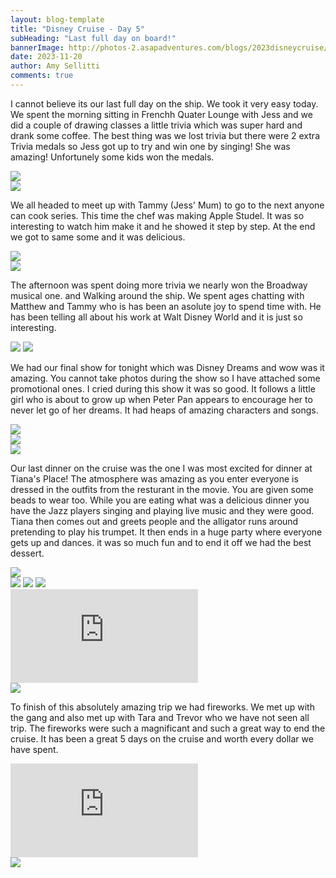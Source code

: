 ```yaml
---
layout: blog-template
title: "Disney Cruise - Day 5"
subHeading: "Last full day on board!"
bannerImage: http://photos-2.asapadventures.com/blogs/2023disneycruise/2023-11-19/PXL_20231120_104022385.MP.jpg
date: 2023-11-20
author: Amy Sellitti
comments: true
---
```


I cannot believe its our last full day on the ship. We took it very easy today. We spent the morning sitting in Frenchh Quater Lounge with Jess and we did a couple of drawing classes a little trivia which was super hard and drank some coffee. The best thing was we lost trivia but there were 2 extra Trivia medals so Jess got up to try and win one by singing! She was amazing! Unfortunely some kids won the medals.

<div class="center-image"><img src="http://photos-2.asapadventures.com/blogs/2023disneycruise/2023-11-19/PXL_20231119_223511681.jpg" /></div>
<div class="center-image"><img src="http://photos-2.asapadventures.com/blogs/2023disneycruise/2023-11-19/PXL_20231119_230833722.jpg" /></div>

We all headed to meet up with Tammy (Jess' Mum) to go to the next anyone can cook series. This time the chef was making Apple Studel. It was so interesting to watch him make it and he showed it step by step. At the end we got to same some and it was delicious.

<div class="center-image"><img src="http://photos-2.asapadventures.com/blogs/2023disneycruise/2023-11-19/PXL_20231119_235931107.jpg" /></div>
<div class="center-image"><img src="http://photos-2.asapadventures.com/blogs/2023disneycruise/2023-11-19/PXL_20231120_001948337.jpg" /></div>

The afternoon was spent doing more trivia we nearly won the Broadway musical one. and Walking around the ship. We spent ages chatting with Matthew and Tammy who is has been an asolute joy to spend time with. He has been telling all about his work at Walt Disney World and it is just so interesting.

<div class="grid-2c">
  <img src="http://photos-2.asapadventures.com/blogs/2023disneycruise/2023-11-19/PXL_20231120_061036719.jpg"/>
  <img src="http://photos-2.asapadventures.com/blogs/2023disneycruise/2023-11-19/PXL_20231120_063713440.jpg"/>
</div>

We had our final show for tonight which was Disney Dreams and wow was it amazing. You cannot take photos during the show so I have attached some promotional ones. I cried during this show it was so good. It follows a little girl who is about to grow up when Peter Pan appears to encourage her to never let go of her dreams. It had heaps of amazing characters and songs.

<div class="center-image"><img src="https://cdn1.parksmedia.wdprapps.disney.com/resize/mwImage/1/800/450/75/vision-dam/digital/parks-platform/parks-global-assets/disney-cruise-line/entertainment/dreams/Disney_Dreams-16x9.jpg?2023-10-18T17:03:00+00:00" /></div>
<div class="center-image"><img src="https://www.browniebites.net/photos/2011/disney/disney-cruise-line-golden-mickeys-3.jpg" /></div>
<div class="center-image"><img src="https://disneycruiselineblog.com/wp-content/uploads/2018/02/DCL-Disney-Dreams-Enchanted-Classic-Lion-King-1.jpg" /></div>

Our last dinner on the cruise was the one I was most excited for dinner at Tiana's Place! The atmosphere was amazing as you enter everyone is dressed in the outfits from the resturant in the movie. You are given some beads to wear too. While you are eating what was a delicious dinner you have the Jazz players singing and playing live music and they were good. Tiana then comes out and greets people and the alligator runs around pretending to play his trumpet. It then ends in a huge party where everyone gets up and dances. it was so much fun and to end it off we had the best dessert.

<div class="center-image"><img src="http://photos-2.asapadventures.com/blogs/2023disneycruise/2023-11-19/PXL_20231120_093453215.jpg" /></div>
<div class="grid-3c">
  <img src="http://photos-2.asapadventures.com/blogs/2023disneycruise/2023-11-19/PXL_20231120_094130702.jpg"/>
  <img src="http://photos-2.asapadventures.com/blogs/2023disneycruise/2023-11-19/PXL_20231120_100110635.jpg"/>
  <img src="http://photos-2.asapadventures.com/blogs/2023disneycruise/2023-11-19/PXL_20231120_104022385.MP.jpg"/>
</div>
<div class="center-video"><iframe src="https://www.youtube.com/embed/N7hcDzbgmi4" frameborder="0" allowfullscreen></iframe></div>
<div class="center-image"><img src="http://photos-2.asapadventures.com/blogs/2023disneycruise/2023-11-19/PXL_20231120_102232412.MP.jpg" /></div>

To finish of this absolutely amazing trip we had fireworks. We met up with the gang and also met up with Tara and Trevor who we have not seen all trip. The fireworks were such a magnificant and such a great way to end the cruise. It has been a great 5 days on the cruise and worth every dollar we have spent.

<div class="center-video"><iframe src="https://www.youtube.com/embed/TEHeLU2_YWw" frameborder="0" allowfullscreen></iframe></div>
<div class="center-image"><img src="http://photos-2.asapadventures.com/blogs/2023disneycruise/2023-11-19/PXL_20231120_115017279.jpg" /></div>
